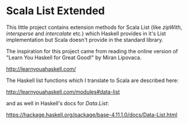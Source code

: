 # Scala List Extended

This little project contains extension methods for Scala List
(like *zipWith*, *intersperse* and *intercalate* etc.) which Haskell provides
in it's List implementation but Scala doesn't provide in the
standard library.

The inspiration for this project came from reading the online
version of "Learn You Haskell for Great Good!" by Miran Lipovaca.

http://learnyouahaskell.com/

The Haskell list functions which I translate to Scala are described here:

http://learnyouahaskell.com/modules#data-list

and as well in Haskell's docs for *Data.List*:

https://hackage.haskell.org/package/base-4.11.1.0/docs/Data-List.html
